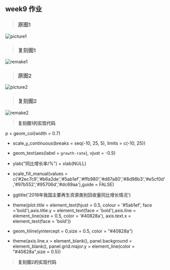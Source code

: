 ## week9 作业

> ### __原图1__  

![picture1](https://github.com/lhz837540397/homework/blob/master/picture1.jpg)

> ### __复刻图1__ 

![remake1](https://github.com/lhz837540397/homework/blob/master/remake1.jpeg)

> ### __原图2__ 

![picture2](https://github.com/lhz837540397/homework/blob/master/picture2.jpg)

> ### __复刻图2__

![remake2](https://github.com/lhz837540397/homework/blob/master/remake2.jpeg)

> __复刻图1的实现代码__  

p + geom_col(width = 0.7) 

+ scale_y_continuous(breaks = seq(-10, 25, 5), limits = c(-10, 25)) 

+ geom_text(aes(label = `growth-rate`), vjust = -0.5) 

+ ylab("同比增长率/%") + xlab(NULL) 

+ scale_fill_manual(values = c('#2ec7c9','#b6a2de','#5ab1ef','#ffb980','#d87a80','#8d98b3','#e5cf0d','#97b552','#95706d','#dc69aa'),guide = FALSE) 

+ ggtitle('2018年我国主要再生资源类别回收量同比增长情况') 

+ theme(plot.title = element_text(hjust = 0.5, colour = '#5ab1ef', face ='bold'),axis.title.y = element_text(face = 'bold'),axis.line = element_line(size = 0.5, color = '#40828a'), axis.text.x = element_text(face = 'bold')) 

+ geom_hline(yintercept = 0,size = 0.5, color = "#40828a") 

+ theme(axis.line.x = element_blank(), panel.background = element_blank(), panel.grid.major.y = element_line(color = "#40828a",size = 0.5))

> __复刻图2的实现代码__
